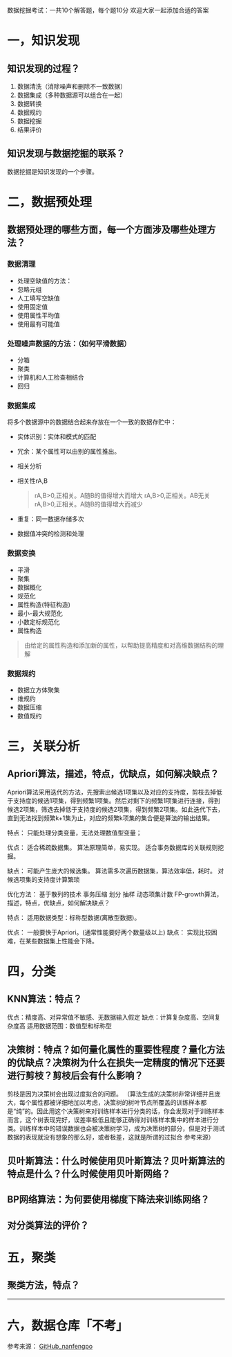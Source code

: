 数据挖掘考试：一共10个解答题，每个题10分
欢迎大家一起添加合适的答案

# 一，知识发现
## 知识发现的过程？
1.	数据清洗（消除噪声和删除不一致数据）
2.	数据集成（多种数据源可以组合在一起）
3.	数据转换
4.	数据规约
5.	数据挖掘
6.	结果评价
## 知识发现与数据挖掘的联系？
数据挖掘是知识发现的一个步骤。

# 二，数据预处理
## 数据预处理的哪些方面，每一个方面涉及哪些处理方法？

### 数据清理
- 处理空缺值的方法：
- 忽略元组
- 人工填写空缺值
- 使用固定值
- 使用属性平均值
- 使用最有可能值

### 处理噪声数据的方法：（如何平滑数据）
- 分箱
- 聚类
- 计算机和人工检查相结合
- 回归

### 数据集成
将多个数据源中的数据结合起来存放在一个一致的数据存贮中：
- 实体识别：实体和模式的匹配
- 冗余：某个属性可以由别的属性推出。
- 相关分析
- 相关性rA,B
    > rA,B>0,正相关。A随B的值得增大而增大
    > rA,B>0,正相关。AB无关
    > rA,B>0,正相关。A随B的值得增大而减少

- 重复：同一数据存储多次
- 数据值冲突的检测和处理

### 数据变换
- 平滑
- 聚集
- 数据概化
- 规范化
- 属性构造(特征构造)
- 最小-最大规范化
- 小数定标规范化
- 属性构造
> 由给定的属性构造和添加新的属性，以帮助提高精度和对高维数据结构的理解

### 数据规约
- 数据立方体聚集
- 维规约
- 数据压缩
- 数值规约


# 三，关联分析
## Apriori算法，描述，特点，优缺点，如何解决缺点？
Apriori算法采用迭代的方法，先搜索出候选1项集以及对应的支持度，剪枝去掉低于支持度的候选1项集，得到频繁1项集。然后对剩下的频繁1项集进行连接，得到候选2项集，筛选去掉低于支持度的候选2项集，得到频繁2项集。如此迭代下去，直到无法找到频繁k+1集为止，对应的频繁k项集的集合便是算法的输出结果。

特点：
只能处理分类变量，无法处理数值型变量；

优点：
适合稀疏数据集。
算法原理简单，易实现。
适合事务数据库的关联规则挖掘。

缺点：
可能产生庞大的候选集。
算法需多次遍历数据集，算法效率低，耗时。
对候选项集的支持度计算繁琐

优化方法：
基于散列的技术
事务压缩
划分
抽样
动态项集计数
FP-growth算法，描述，特点，优缺点，如何解决缺点？

特点：
适用数据类型：标称型数据(离散型数据)。

优点： 一般要快于Apriori。(通常性能要好两个数量级以上)
缺点： 实现比较困难，在某些数据集上性能会下降。

# 四，分类
## KNN算法：特点？
优点：精度高、对异常值不敏感、无数据输入假定
缺点：计算复杂度高、空间复杂度高
适用数据范围：数值型和标称型

## 决策树：特点？如何量化属性的重要性程度？量化方法的优缺点？决策树为什么在损失一定精度的情况下还要进行剪枝？剪枝后会有什么影响？



剪枝是因为决策树会出现过度拟合的问题。
（算法生成的决策树非常详细并且庞大，每个属性都被详细地加以考虑，决策树的树叶节点所覆盖的训练样本都是“纯”的。因此用这个决策树来对训练样本进行分类的话，你会发现对于训练样本而言，这个树表现完好，误差率极低且能够正确得对训练样本集中的样本进行分类。训练样本中的错误数据也会被决策树学习，成为决策树的部分，但是对于测试数据的表现就没有想象的那么好，或者极差，这就是所谓的过拟合 参考来源）

## 贝叶斯算法：什么时候使用贝叶斯算法？贝叶斯算法的特点是什么？什么时候使用贝叶斯网络？

## BP网络算法：为何要使用梯度下降法来训练网络？

## 对分类算法的评价？


# 五，聚类

## 聚类方法，特点？




---


# 六，数据仓库「不考」


参考来源：
[GitHub_nanfengpo][1]


  [1]: https://github.com/nanfengpo/MachineLearning/tree/master/docs
